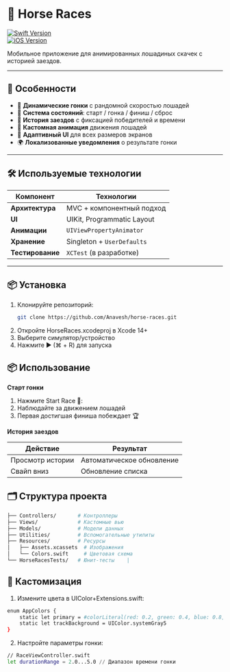 # 🐎 Horse Races

[![Swift Version](https://img.shields.io/badge/Swift-5.7-orange.svg)](https://swift.org)  
[![iOS Version](https://img.shields.io/badge/iOS-15%2B-blue)](https://developer.apple.com/ios/)

Мобильное приложение для анимированных лошадиных скачек с историей заездов.

---

## 🚀 Особенности

- 🎲 **Динамические гонки** с рандомной скоростью лошадей  
- 🧭 **Система состояний**: старт / гонка / финиш / сброс  
- 📜 **История заездов** с фиксацией победителей и времени  
- 🏇 **Кастомная анимация** движения лошадей  
- 📱 **Адаптивный UI** для всех размеров экранов  
- 🌍 **Локализованные уведомления** о результате гонки  

---

## 🛠 Используемые технологии

| Компонент       | Технологии                          |
|-----------------|-------------------------------------|
| **Архитектура** | MVC + компонентный подход           |
| **UI**          | UIKit, Programmatic Layout          |
| **Анимации**    | `UIViewPropertyAnimator`            |
| **Хранение**    | Singleton + `UserDefaults`          |
| **Тестирование**| `XCTest` (в разработке)             |

---

## 📦 Установка

1. Клонируйте репозиторий:
   ```bash
   git clone https://github.com/Anavesh/horse-races.git
2. Откройте HorseRaces.xcodeproj в Xcode 14+
3. Выберите симулятор/устройство
4. Нажмите ▶️ (⌘ + R) для запуска

## 📦 Использование
**Старт гонки**

1. Нажмите Start Race 🏁:
2. Наблюдайте за движением лошадей
3. Первая достигшая финиша побеждает 🏆

**История заездов**

| Действие        | Результат                           |
|-----------------|-------------------------------------|
| Просмотр истории| Автоматическое обновление           |
| Свайп вниз      | Обновление списка                   |

## 🗂 Структура проекта
   ```bash
├── Controllers/       # Контроллеры
├── Views/             # Кастомные вью
├── Models/            # Модели данных
├── Utilities/         # Вспомогательные утилиты
├── Resources/         # Ресурсы
│   ├── Assets.xcassets  # Изображения
│   └── Colors.swift     # Цветовая схема
└── HorseRacesTests/   # Юнит-тесты    |
```
##  🎨 Кастомизация
1. Измените цвета в UIColor+Extensions.swift:
```bash
enum AppColors {
    static let primary = #colorLiteral(red: 0.2, green: 0.4, blue: 0.8, alpha: 1)
    static let trackBackground = UIColor.systemGray5
}
```
2. Настройте параметры гонки:
```bash
// RaceViewController.swift
let durationRange = 2.0...5.0 // Диапазон времени гонки
```


